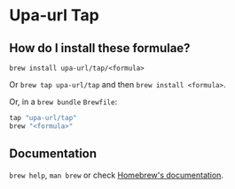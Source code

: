 # Upa-url Tap

## How do I install these formulae?

`brew install upa-url/tap/<formula>`

Or `brew tap upa-url/tap` and then `brew install <formula>`.

Or, in a `brew bundle` `Brewfile`:

```ruby
tap "upa-url/tap"
brew "<formula>"
```

## Documentation

`brew help`, `man brew` or check [Homebrew's documentation](https://docs.brew.sh).
